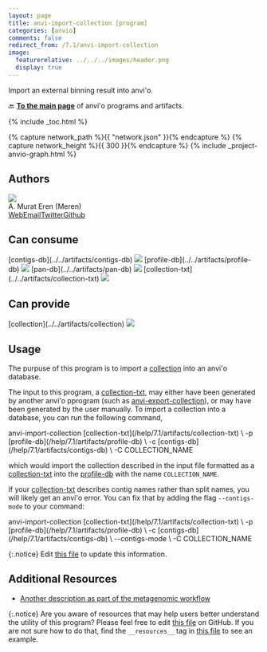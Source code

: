 ```yaml
---
layout: page
title: anvi-import-collection [program]
categories: [anvio]
comments: false
redirect_from: /7.1/anvi-import-collection
image:
  featurerelative: ../../../images/header.png
  display: true
---
```


Import an external binning result into anvi&#x27;o.

🔙 **[To the main page](../../)** of anvi'o programs and artifacts.


{% include _toc.html %}
<div id="svg" class="subnetwork"></div>
{% capture network_path %}{{ "network.json" }}{% endcapture %}
{% capture network_height %}{{ 300 }}{% endcapture %}
{% include _project-anvio-graph.html %}


## Authors

<div class="anvio-person"><div class="anvio-person-info"><div class="anvio-person-photo"><img class="anvio-person-photo-img" src="../../images/authors/meren.jpg" /></div><div class="anvio-person-info-box"><span class="anvio-person-name">A. Murat Eren (Meren)</span><div class="anvio-person-social-box"><a href="http://meren.org" class="person-social" target="_blank"><i class="fa fa-fw fa-home"></i>Web</a><a href="mailto:a.murat.eren@gmail.com" class="person-social" target="_blank"><i class="fa fa-fw fa-envelope-square"></i>Email</a><a href="http://twitter.com/merenbey" class="person-social" target="_blank"><i class="fa fa-fw fa-twitter-square"></i>Twitter</a><a href="http://github.com/meren" class="person-social" target="_blank"><i class="fa fa-fw fa-github"></i>Github</a></div></div></div></div>



## Can consume


<p style="text-align: left" markdown="1"><span class="artifact-r">[contigs-db](../../artifacts/contigs-db) <img src="../../images/icons/DB.png" class="artifact-icon-mini" /></span> <span class="artifact-r">[profile-db](../../artifacts/profile-db) <img src="../../images/icons/DB.png" class="artifact-icon-mini" /></span> <span class="artifact-r">[pan-db](../../artifacts/pan-db) <img src="../../images/icons/DB.png" class="artifact-icon-mini" /></span> <span class="artifact-r">[collection-txt](../../artifacts/collection-txt) <img src="../../images/icons/TXT.png" class="artifact-icon-mini" /></span></p>


## Can provide


<p style="text-align: left" markdown="1"><span class="artifact-p">[collection](../../artifacts/collection) <img src="../../images/icons/COLLECTION.png" class="artifact-icon-mini" /></span></p>


## Usage


The purpuse of this program is to import a <span class="artifact-n">[collection](/help/7.1/artifacts/collection)</span> into an anvi'o database.

The input to this program, a <span class="artifact-n">[collection-txt](/help/7.1/artifacts/collection-txt)</span>, may either have been generated by another anvi'o pprogram (such as <span class="artifact-n">[anvi-export-collection](/help/7.1/programs/anvi-export-collection)</span>), or may have been generated by the user manually. To import a collection into a database, you can run the following command, 

<div class="codeblock" markdown="1">
anvi&#45;import&#45;collection <span class="artifact&#45;n">[collection&#45;txt](/help/7.1/artifacts/collection&#45;txt)</span> \
                       &#45;p <span class="artifact&#45;n">[profile&#45;db](/help/7.1/artifacts/profile&#45;db)</span> \
                       &#45;c <span class="artifact&#45;n">[contigs&#45;db](/help/7.1/artifacts/contigs&#45;db)</span> \
                       &#45;C COLLECTION_NAME
</div>

which would import the collection described in the input file formatted as a <span class="artifact-n">[collection-txt](/help/7.1/artifacts/collection-txt)</span> into the <span class="artifact-n">[profile-db](/help/7.1/artifacts/profile-db)</span> with the name `COLLECTION_NAME`.

If your <span class="artifact-n">[collection-txt](/help/7.1/artifacts/collection-txt)</span> describes contig names rather than split names, you will likely get an anvi'o error. You can fix that by adding the flag `--contigs-mode` to your command:

<div class="codeblock" markdown="1">
anvi&#45;import&#45;collection <span class="artifact&#45;n">[collection&#45;txt](/help/7.1/artifacts/collection&#45;txt)</span> \
                       &#45;p <span class="artifact&#45;n">[profile&#45;db](/help/7.1/artifacts/profile&#45;db)</span> \
                       &#45;c <span class="artifact&#45;n">[contigs&#45;db](/help/7.1/artifacts/contigs&#45;db)</span> \
                       &#45;&#45;contigs&#45;mode \
                       &#45;C COLLECTION_NAME
</div>

{:.notice}
Edit [this file](https://github.com/merenlab/anvio/tree/master/anvio/docs/programs/anvi-import-collection.md) to update this information.


## Additional Resources


* [Another description as part of the metagenomic workflow](http://merenlab.org/2016/06/22/anvio-tutorial-v2/#anvi-import-collection)


{:.notice}
Are you aware of resources that may help users better understand the utility of this program? Please feel free to edit [this file](https://github.com/merenlab/anvio/tree/master/bin/anvi-import-collection) on GitHub. If you are not sure how to do that, find the `__resources__` tag in [this file](https://github.com/merenlab/anvio/blob/master/bin/anvi-interactive) to see an example.
